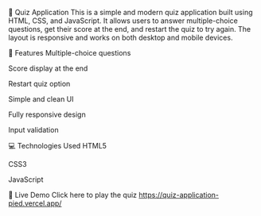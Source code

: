 📘 Quiz Application
This is a simple and modern quiz application built using HTML, CSS, and JavaScript. It allows users to answer multiple-choice questions, get their score at the end, and restart the quiz to try again. The layout is responsive and works on both desktop and mobile devices.

🚀 Features
Multiple-choice questions

Score display at the end

Restart quiz option

Simple and clean UI

Fully responsive design

Input validation

💻 Technologies Used
HTML5

CSS3

JavaScript

🔗 Live Demo
Click here to play the quiz
https://quiz-application-pied.vercel.app/
